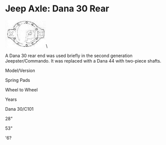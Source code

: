 # Jeep Axle: Dana 30 Rear

[![Dana 30 diff cover](/images/axle/bwd30_.jpg)](/images/axle/bwd30.jpg)\

A Dana 30 rear end was used briefly in the second generation Jeepster/Commando. It was replaced with a Dana 44 with two-piece shafts.

Model/Version

Spring Pads

Wheel to Wheel

Years

Dana 30/C101

28\"

53\"

\'6?
